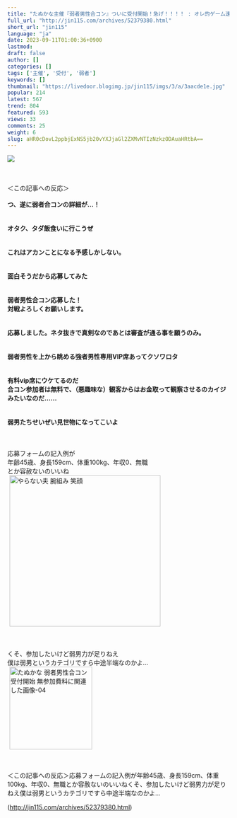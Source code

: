 ```yaml
---
title: "たぬかな主催『弱者男性合コン』ついに受付開始！急げ！！！！ : オレ的ゲーム速報＠刃"
full_url: "http://jin115.com/archives/52379380.html"
short_url: "jin115"
language: "ja"
date: 2023-09-11T01:00:36+0900
lastmod: 
draft: false
author: []
categories: []
tags: ['主催', '受付', '弱者']
keywords: []
thumbnail: "https://livedoor.blogimg.jp/jin115/imgs/3/a/3aacde1e.jpg"
popular: 214
latest: 567
trend: 804
featured: 593
views: 33
comments: 25
weight: 6
slug: aHR0cDovL2ppbjExNS5jb20vYXJjaGl2ZXMvNTIzNzkzODAuaHRtbA==
---
```


![](https://livedoor.blogimg.jp/jin115/imgs/3/a/3aacde1e.jpg)

<div><a name='more'></a> <br> <br> ＜この記事への反応＞<br> <br> <b>つ、遂に弱者合コンの詳細が…！</b><br> <br> <br> <b>オタク、タダ飯食いに行こうぜ</b><br> <br> <br> <b>これはアカンことになる予感しかしない。</b><br> <br> <br> <b>面白そうだから応募してみた</b><br> <br> <br> <b>弱者男性合コン応募した！<br> 対戦よろしくお願いします。</b><br> <br> <br> <b>応募しました。ネタ抜きで真剣なのであとは審査が通る事を願うのみ。</b><br> <br> <br> <b>弱者男性を上から眺める強者男性専用VIP席あってクソワロタ</b><br> <br> <br> <b>有料vip席にウケてるのだ <br> 合コン参加者は無料で、（悪趣味な）観客からはお金取って観察させるのカイジみたいなのだ……</b><br> <br> <br> <b>弱男たちせいぜい見世物になってこいよ</b><br> <br> <br> <br> 応募フォームの記入例が<br> 年齢45歳、身長159cm、体重100kg、年収0、無職<br> とか容赦ないのいいね<br> <img src='https://livedoor.blogimg.jp/jin115/imgs/8/d/8d1f0930.gif' alt='やらない夫 腕組み 笑顔' width='342' border='0' hspace='5' class='pict'><br> <br> <br> <br> くそ、参加したいけど弱男力が足りねえ<br> 僕は弱男というカテゴリですら中途半端なのかよ…<br> <img src='https://livedoor.blogimg.jp/jin115/imgs/c/1/c1f0878e.gif' width='187' border='0' hspace='5' class='pict' alt='たぬかな 弱者男性合コン 受付開始 無参加費料に関連した画像-04'><br> <br> <br> <p>＜この記事への反応＞応募フォームの記入例が年齢45歳、身長159cm、体重100kg、年収0、無職とか容赦ないのいいねくそ、参加したいけど弱男力が足りねえ僕は弱男というカテゴリですら中途半端なのかよ…</p></div>

(http://jin115.com/archives/52379380.html)

